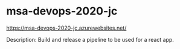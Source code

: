# msa-devops-2020-jc
https://msa-devops-2020-jc.azurewebsites.net/

Description:
Build and release a pipeline to be used for a react app.
